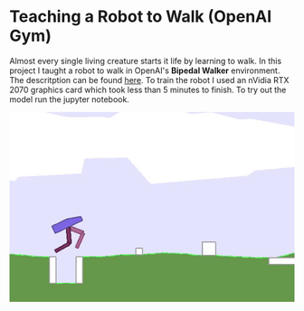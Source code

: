 # Teaching a Robot to Walk (OpenAI Gym)

Almost every single living creature starts it life by learning to walk. In this project I taught a robot to walk in OpenAI's **Bipedal Walker** environment. The descritption can be found [here](https://gym.openai.com/envs/BipedalWalker-v2/). To train the robot I used an nVidia RTX 2070 graphics card which took less than 5 minutes to finish. To try out the model run the jupyter notebook. 

![walker](https://raw.githubusercontent.com/Imetomi/Teaching-a-Robot-to-Walk-OpenAI-Gym/master/doc/walking.gif) 